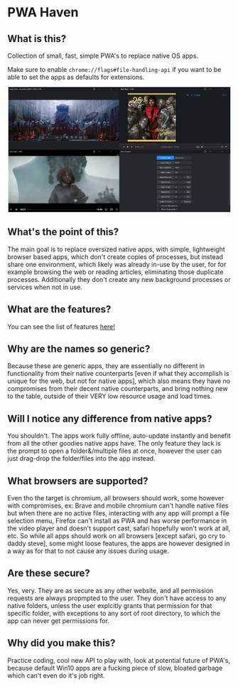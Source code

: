 # PWA Haven

## What is this?
Collection of small, fast, simple PWA's to replace native OS apps.

Make sure to enable `chrome://flags#file-handling-api` if you want to be able to set the apps as defaults for extensions.

<div align="center">
<img src="haven.png" width="500">
</div>

## What's the point of this?
The main goal is to replace oversized native apps, with simple, lightweight browser based apps, which don't create copies of processes, but instead share one environment, which likely was already in-use by the user, for for example browsing the web or reading articles, eliminating those duplicate processes. Additionally they don't create any new background processes or services when not in use.

## What are the features?
You can see the list of features [here!](features.md)

## Why are the names so generic?
Because these are generic apps, they are essentially no different in functionality from their native counterparts [even if what they accomplish is unique for the web, but not for native apps], which also means they have no compromises from their decent native counterparts, and bring nothing new to the table, outside of their VERY low resource usage and load times.

## Will I notice any difference from native apps?
You shouldn't. The apps work fully offline, auto-update instantly and benefit from all the other goodies native apps have. The only feature they lack is the prompt to open a folder&/multiple files at once, however the user can just drag-drop the folder/files into the app instead.

## What browsers are supported?
Even tho the target is chromium, all browsers should work, some however with compromises, ex: Brave and mobile chromium can't handle native files but when there are no active files, interacting with any app will prompt a file selection menu, Firefox can't install as PWA and has worse performance in the video player and doesn't support cast, safari hopefully won't work at all, etc. So while all apps should work on all browsers [except safari, go cry to daddy steve], some might loose features, the apps are however designed in a way as for that to not cause any issues during usage. 

## Are these secure?
Yes, very. They are as secure as any other website, and all permission requests are always propmpted to the user. They don't have access to any native folders, unless the user explcitly grants that permission for that specific folder, with exceptions to any sort of root directory, to which the app can never get permissions for.

## Why did you make this?
Practice coding, cool new API to play with, look at potential future of PWA's, because default Win10 apps are a fucking piece of slow, bloated garbage which can't even do it's job right.
